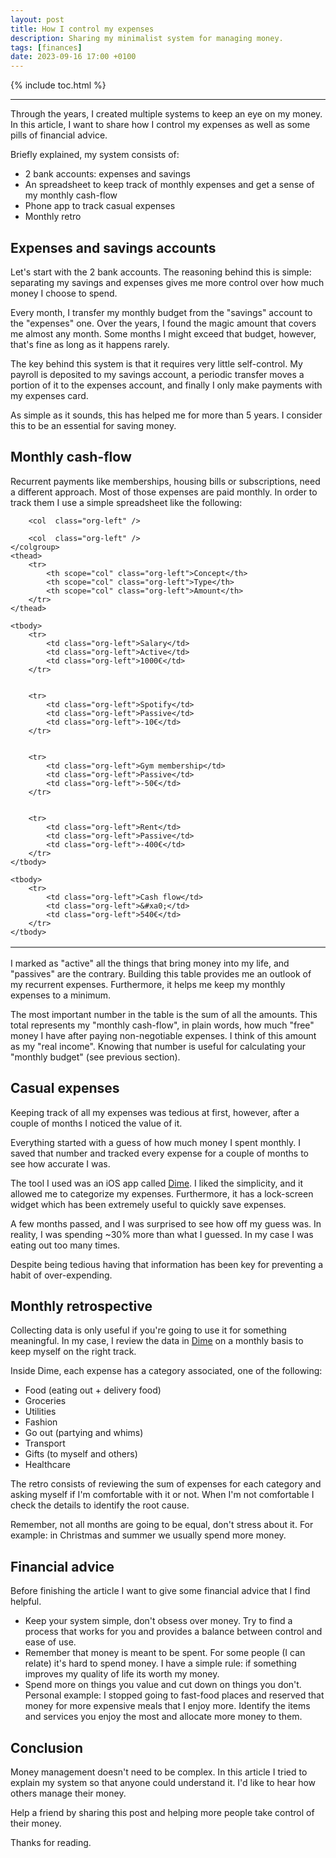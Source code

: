 ```yaml
---
layout: post
title: How I control my expenses
description: Sharing my minimalist system for managing money.
tags: [finances]
date: 2023-09-16 17:00 +0100
---
```


{% include toc.html %}

---

Through the years, I created multiple systems to keep an eye on my money. In this article, I want to share how I control my expenses as well as some pills of financial advice.

Briefly explained, my system consists of:

- 2 bank accounts: expenses and savings
- An spreadsheet to keep track of monthly expenses and get a sense of my monthly cash-flow
- Phone app to track casual expenses
- Monthly retro

## Expenses and savings accounts

Let's start with the 2 bank accounts. The reasoning behind this is simple: separating my savings and expenses gives me more control over how much money I choose to spend.

Every month, I transfer my monthly budget from the "savings" account to the "expenses" one. Over the years, I found the magic amount that covers me almost any month. Some months I might exceed that budget, however, that's fine as long as it happens rarely. 

The key behind this system is that it requires very little self-control. My payroll is deposited to my savings account, a periodic transfer moves a portion of it to the expenses account, and finally I only make payments with my expenses card.

As simple as it sounds, this has helped me for more than 5 years. I consider this to be an essential for saving money.

## Monthly cash-flow

Recurrent payments like memberships, housing bills or subscriptions, need a different approach. Most of those expenses are paid monthly. In order to track them I use a simple spreadsheet like the following:

<table border="2" cellspacing="0" cellpadding="6" rules="groups" frame="hsides">
    <colgroup>
        <col  class="org-left" />

        <col  class="org-left" />

        <col  class="org-left" />
    </colgroup>
    <thead>
        <tr>
            <th scope="col" class="org-left">Concept</th>
            <th scope="col" class="org-left">Type</th>
            <th scope="col" class="org-left">Amount</th>
        </tr>
    </thead>

    <tbody>
        <tr>
            <td class="org-left">Salary</td>
            <td class="org-left">Active</td>
            <td class="org-left">1000€</td>
        </tr>


        <tr>
            <td class="org-left">Spotify</td>
            <td class="org-left">Passive</td>
            <td class="org-left">-10€</td>
        </tr>


        <tr>
            <td class="org-left">Gym membership</td>
            <td class="org-left">Passive</td>
            <td class="org-left">-50€</td>
        </tr>


        <tr>
            <td class="org-left">Rent</td>
            <td class="org-left">Passive</td>
            <td class="org-left">-400€</td>
        </tr>
    </tbody>

    <tbody>
        <tr>
            <td class="org-left">Cash flow</td>
            <td class="org-left">&#xa0;</td>
            <td class="org-left">540€</td>
        </tr>
    </tbody>
</table>

I marked as "active" all the things that bring money into my life, and "passives" are the contrary. Building this table provides me an outlook of my recurrent expenses. Furthermore, it helps me keep my monthly expenses to a minimum.

The most important number in the table is the sum of all the amounts. This total represents my "monthly cash-flow", in plain words, how much "free" money I have after paying non-negotiable expenses. I think of this amount as my "real income". Knowing that number is useful for calculating your "monthly budget" (see previous section).

## Casual expenses

Keeping track of all my expenses was tedious at first, however, after a couple of months I noticed the value of it.

Everything started with a guess of how much money I spent monthly. I saved that number and tracked every expense for a couple of months to see how accurate I was.

The tool I used was an iOS app called [Dime](https://apps.apple.com/sg/app/dime-budgets-and-expenses/id1635280255). I liked the simplicity, and it allowed me to categorize my expenses. Furthermore, it has a lock-screen widget which has been extremely useful to quickly save expenses.

A few months passed, and I was surprised to see how off my guess was. In reality, I was spending ~30% more than what I guessed. In my case I was eating out too many times.

Despite being tedious having that information has been key for preventing a habit of over-expending.

## Monthly retrospective

Collecting data is only useful if you're going to use it for something meaningful. In my case, I review the data in [Dime](https://apps.apple.com/sg/app/dime-budgets-and-expenses/id1635280255) on a monthly basis to keep myself on the right track.

Inside Dime, each expense has a category associated, one of the following:

-   Food (eating out + delivery food)
-   Groceries
-   Utilities
-   Fashion
-   Go out (partying and whims)
-   Transport
-   Gifts (to myself and others)
-   Healthcare

The retro consists of reviewing the sum of expenses for each category and asking myself if I'm comfortable with it or not. When I'm not comfortable I check the details to identify the root cause.

Remember, not all months are going to be equal, don't stress about it. For example: in Christmas and summer we usually spend more money.

## Financial advice

Before finishing the article I want to give some financial advice that I find helpful.

- Keep your system simple, don't obsess over money. Try to find a process that works for you and provides a balance between control and ease of use.
- Remember that money is meant to be spent. For some people (I can relate) it's hard to spend money. I have a simple rule: if something improves my quality of life its worth my money.
- Spend more on things you value and cut down on things you don't. Personal example: I stopped going to fast-food places and reserved that money for more expensive meals that I enjoy more. Identify the items and services you enjoy the most and allocate more money to them.

## Conclusion

Money management doesn't need to be complex. In this article I tried to explain my system so that anyone could understand it. I'd like to hear how others manage their money. 

Help a friend by sharing this post and helping more people take control of their money.

Thanks for reading.

